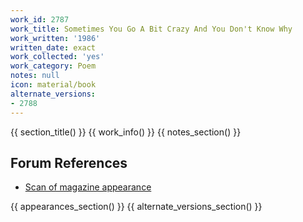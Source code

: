 ```yaml
---
work_id: 2787
work_title: Sometimes You Go A Bit Crazy And You Don't Know Why
work_written: '1986'
written_date: exact
work_collected: 'yes'
work_category: Poem
notes: null
icon: material/book
alternate_versions:
- 2788
---
```


{{ section_title() }}
{{ work_info() }}
{{ notes_section() }}
## Forum References
- [Scan of magazine appearance](https://bukowskiforum.com/threads/clock-radio-6-7-spring-1987.11187/)

{{ appearances_section() }}
{{ alternate_versions_section() }}